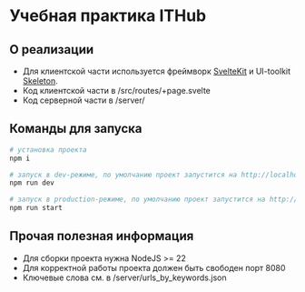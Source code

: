 # Учебная практика ITHub

## О реализации

- Для клиентской части используется фреймворк [SvelteKit](https://kit.svelte.dev/) и UI-toolkit [Skeleton](https://www.skeleton.dev/).
- Код клиентской части в /src/routes/+page.svelte
- Код серверной части в /server/

## Команды для запуска

```bash
# установка проекта
npm i

# запуск в dev-режиме, по умолчанию проект запустится на http://localhost:5173/
npm run dev

# запуск в production-режиме, по умолчанию проект запустится на http://localhost:4173/
npm run start
```

## Прочая полезная информация

- Для сборки проекта нужна NodeJS >= 22
- Для корректной работы проекта должен быть свободен порт 8080
- Ключевые слова см. в /server/urls_by_keywords.json
